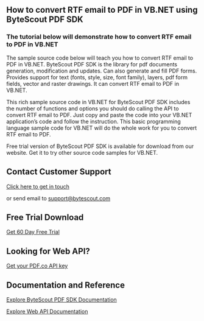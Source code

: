 ## How to convert RTF email to PDF in VB.NET using ByteScout PDF SDK

### The tutorial below will demonstrate how to convert RTF email to PDF in VB.NET

The sample source code below will teach you how to convert RTF email to PDF in VB.NET. ByteScout PDF SDK is the library for pdf documents generation, modification and updates. Can also generate and fill PDF forms. Provides support for text (fonts, style, size, font family), layers, pdf form fields, vector and raster drawings. It can convert RTF email to PDF in VB.NET.

This rich sample source code in VB.NET for ByteScout PDF SDK includes the number of functions and options you should do calling the API to convert RTF email to PDF. Just copy and paste the code into your VB.NET application’s code and follow the instruction. This basic programming language sample code for VB.NET will do the whole work for you to convert RTF email to PDF.

Free trial version of ByteScout PDF SDK is available for download from our website. Get it to try other source code samples for VB.NET.

## Contact Customer Support

[Click here to get in touch](https://bytescout.zendesk.com/hc/en-us/requests/new?subject=ByteScout%20PDF%20SDK%20Question)

or send email to [support@bytescout.com](mailto:support@bytescout.com?subject=ByteScout%20PDF%20SDK%20Question) 

## Free Trial Download

[Get 60 Day Free Trial](https://bytescout.com/download/web-installer?utm_source=github-readme)

## Looking for Web API? 

[Get your PDF.co API key](https://pdf.co/documentation/api?utm_source=github-readme)

## Documentation and Reference

[Explore ByteScout PDF SDK Documentation](https://bytescout.com/documentation/index.html?utm_source=github-readme)

[Explore Web API Documentation](https://pdf.co/documentation/api?utm_source=github-readme)